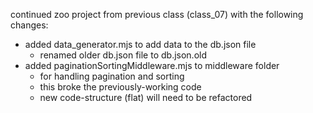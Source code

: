 continued zoo project from previous class (class_07) with the following changes:

- added data_generator.mjs to add data to the db.json file
  - renamed older db.json file to db.json.old
- added paginationSortingMiddleware.mjs to middleware folder
  - for handling pagination and sorting
  - this broke the previously-working code
  - new code-structure (flat) will need to be refactored
